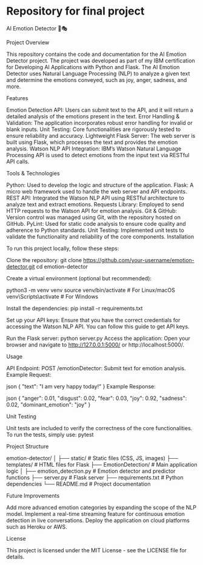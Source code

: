 # Repository for final project
AI Emotion Detector 🧠🎭

Project Overview

This repository contains the code and documentation for the AI Emotion Detector project. The project was developed as part of my IBM certification for Developing AI Applications with Python and Flask. The AI Emotion Detector uses Natural Language Processing (NLP) to analyze a given text and determine the emotions conveyed, such as joy, anger, sadness, and more.

Features

Emotion Detection API: Users can submit text to the API, and it will return a detailed analysis of the emotions present in the text.
Error Handling & Validation: The application incorporates robust error handling for invalid or blank inputs.
Unit Testing: Core functionalities are rigorously tested to ensure reliability and accuracy.
Lightweight Flask Server: The web server is built using Flask, which processes the text and provides the emotion analysis.
Watson NLP API Integration: IBM’s Watson Natural Language Processing API is used to detect emotions from the input text via RESTful API calls.

Tools & Technologies

Python: Used to develop the logic and structure of the application.
Flask: A micro web framework used to handle the web server and API endpoints.
REST API: Integrated the Watson NLP API using RESTful architecture to analyze text and extract emotions.
Requests Library: Employed to send HTTP requests to the Watson API for emotion analysis.
Git & GitHub: Version control was managed using Git, with the repository hosted on GitHub.
PyLint: Used for static code analysis to ensure code quality and adherence to Python standards.
Unit Testing: Implemented unit tests to validate the functionality and reliability of the core components.
Installation

To run this project locally, follow these steps:

Clone the repository:
git clone https://github.com/your-username/emotion-detector.git
cd emotion-detector

Create a virtual environment (optional but recommended):

python3 -m venv venv
source venv/bin/activate  # For Linux/macOS
venv\Scripts\activate     # For Windows

Install the dependencies:
pip install -r requirements.txt

Set up your API keys:
Ensure that you have the correct credentials for accessing the Watson NLP API. You can follow this guide to get API keys.

Run the Flask server:
python server.py
Access the application:
Open your browser and navigate to http://127.0.0.1:5000/ or http://localhost:5000/.

Usage

API Endpoint:
POST /emotionDetector: Submit text for emotion analysis.
Example Request:

json
{
    "text": "I am very happy today!"
}
Example Response:

json
{
    "anger": 0.01,
    "disgust": 0.02,
    "fear": 0.03,
    "joy": 0.92,
    "sadness": 0.02,
    "dominant_emotion": "joy"
}

Unit Testing

Unit tests are included to verify the correctness of the core functionalities. To run the tests, simply use:
pytest

Project Structure

emotion-detector/
│
├── static/                    # Static files (CSS, JS, images)
├── templates/                 # HTML files for Flask
├── EmotionDetection/           # Main application logic
│   ├── emotion_detection.py    # Emotion detector and predictor functions
├── server.py                  # Flask server
├── requirements.txt           # Python dependencies
└── README.md                  # Project documentation

Future Improvements

Add more advanced emotion categories by expanding the scope of the NLP model.
Implement a real-time streaming feature for continuous emotion detection in live conversations.
Deploy the application on cloud platforms such as Heroku or AWS.

License

This project is licensed under the MIT License - see the LICENSE file for details.
